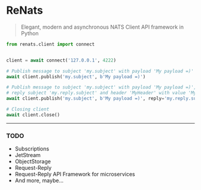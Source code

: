 # ReNats

> Elegant, modern and asynchronous NATS Client API framework in Python

```python
from renats.client import connect


client = await connect('127.0.0.1', 4222)

# Publish message to subject 'my.subject' with payload 'My payload =)'
await client.publish('my.subject', b'My payload =)')

# Publish message to subject 'my.subject' with payload 'My payload =)',
# reply subject 'my.reply.subject' and header 'MyHeader' with value 'MyValue'
await client.publish('my.subject', b'My payload =)', reply='my.reply.subject', headers={'MyHeader': 'MyValue'})

# Closing client
await client.close()
```

---

### TODO
- Subscriptions
- JetStream
- ObjectStorage
- Request-Reply
- Request-Reply API Framework for microservices
- And more, maybe...
